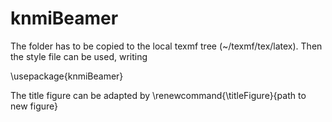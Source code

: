 # knmiBeamer

The folder has to be copied to the local texmf tree (~/texmf/tex/latex). Then the style file can be used, writing 

\usepackage{knmiBeamer}

The title figure can be adapted by \renewcommand{\titleFigure}{path to new figure}
